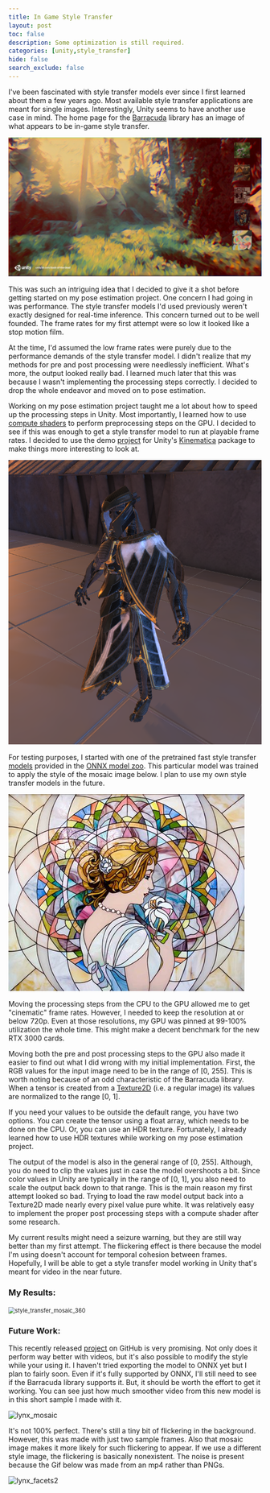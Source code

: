 ```yaml
---
title: In Game Style Transfer
layout: post
toc: false
description: Some optimization is still required.
categories: [unity,style_transfer]
hide: false
search_exclude: false
---
```


I've been fascinated with style transfer models ever since I first learned about them a few years ago. Most available style transfer applications are meant for single images. Interestingly, Unity seems to have another use case in mind. The home page for the [Barracuda](https://docs.unity3d.com/Packages/com.unity.barracuda@1.0/manual/index.html) library has an image of what appears to be in-game style transfer.

<img src="\images\BarracudaLanding.png" alt="BarracudaLanding" style="zoom: 50%;" />

This was such an intriguing idea that I decided to give it a shot before getting started on my pose estimation project. One concern I had going in was performance. The style transfer models I'd used previously weren't exactly designed for real-time inference. This concern turned out to be well founded. The frame rates for my first attempt were so low it looked like a stop motion film.

At the time, I'd assumed the low frame rates were purely due to the performance demands of the style transfer model. I didn't realize that my methods for pre and post processing were needlessly inefficient. What's more, the output looked really bad. I learned much later that this was because I wasn't implementing the processing steps correctly. I decided to drop the whole endeavor and moved on to pose estimation.

Working on my pose estimation project taught me a lot about how to speed up the processing steps in Unity. Most importantly, I learned how to use [compute shaders](https://docs.unity3d.com/Manual/class-ComputeShader.html) to perform preprocessing steps on the GPU. I decided to see if this was enough to get a style transfer model to run at playable frame rates. I decided to use the demo [project](https://github.com/Unity-Technologies/Kinematica_Demo) for Unity's [Kinematica](https://docs.unity3d.com/Manual/com.unity.kinematica.html) package to make things more interesting to look at.

<img src="\images\kinematica_demo_reference.PNG" alt="kinematica_demo_reference" style="zoom:80%;" />

For testing purposes, I started with one of the pretrained fast style transfer [models](https://github.com/pytorch/examples/tree/master/fast_neural_style#models) provided in the [ONNX model zoo](https://github.com/onnx/models). This particular model was trained to apply the style of the mosaic image below. I plan to use my own style transfer models in the future.

![mosaic](\images\mosaic.jpg)

Moving the processing steps from the CPU to the GPU allowed me to get "cinematic" frame rates. However, I needed to keep the resolution at or below 720p. Even at those resolutions, my GPU was pinned at 99-100% utilization the whole time. This might make a decent benchmark for the new RTX 3000 cards.

Moving both the pre and post processing steps to the GPU also made it easier to find out what I did wrong with my initial implementation. First, the RGB values for the input image need to be in the range of [0, 255]. This is worth noting because of an odd characteristic of the Barracuda library. When a tensor is created from a [Texture2D](https://docs.unity3d.com/ScriptReference/Texture2D.html) (i.e. a regular image) its values are normalized to the range [0, 1]. 

If you need your values to be outside the default range, you have two options. You can create the tensor using a float array, which needs to be done on the CPU. Or, you can use an HDR texture. Fortunately, I already learned how to use HDR textures while working on my pose estimation project.

The output of the model is also in the general range of [0, 255]. Although, you do need to clip the values just in case the model overshoots a bit. Since color values in Unity are typically in the range of [0, 1], you also need to scale the output back down to that range. This is the main reason my first attempt looked so bad. Trying to load the raw model output back into a Texture2D made nearly every pixel value pure white. It was relatively easy to implement the proper post processing steps with a compute shader after some research.

My current results might need a seizure warning, but they are still way better than my first attempt. The flickering effect is there because the model I'm using doesn't account for temporal cohesion between frames. Hopefully, I will be able to get a style transfer model working in Unity that's meant for video in the near future.

### My Results:

<img src="\images\style_transfer_mosaic_360.gif" alt="style_transfer_mosaic_360" style="zoom:80%;" />

### Future Work:

This recently released [project](https://github.com/OndrejTexler/Few-Shot-Patch-Based-Training) on GitHub is very promising. Not only does it perform way better with videos, but it's also possible to modify the style while your using it. I haven't tried exporting the model to ONNX yet but I plan to fairly soon. Even if it's fully supported by ONNX, I'll still need to see if the Barracuda library supports it. But, it should be worth the effort to get it working. You can see just how much smoother video from this new model is in this short sample I made with it.

![lynx_mosaic](\images\lynx_mosaic.gif)

It's not 100% perfect. There's still a tiny bit of flickering in the background. However, this was made with just two sample frames. Also that mosaic image makes it more likely for such flickering to appear. If we use a different style image, the flickering is basically nonexistent. The noise is present because the Gif below was made from an mp4 rather than PNGs.

![lynx_facets2](\images\lynx_facets2.gif)